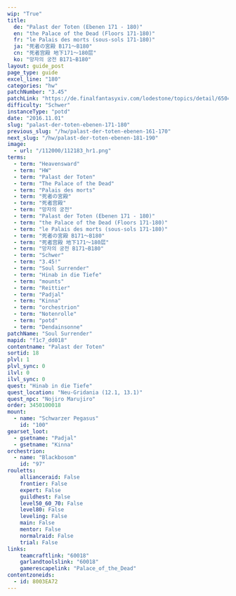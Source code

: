 ```yaml
---
wip: "True"
title:
  de: "Palast der Toten (Ebenen 171 - 180)"
  en: "the Palace of the Dead (Floors 171-180)"
  fr: "le Palais des morts (sous-sols 171-180)"
  ja: "死者の宮殿 B171～B180"
  cn: "死者宫殿 地下171～180层"
  ko: "망자의 궁전 B171~B180"
layout: guide_post
page_type: guide
excel_line: "180"
categories: "hw"
patchNumber: "3.45"
patchLink: "https://de.finalfantasyxiv.com/lodestone/topics/detail/6504bd9c31753524f73b6a941b4a7ca007156317"
difficulty: "Schwer"
instanceType: "potd"
date: "2016.11.01"
slug: "palast-der-toten-ebenen-171-180"
previous_slug: "/hw/palast-der-toten-ebenen-161-170"
next_slug: "/hw/palast-der-toten-ebenen-181-190"
image:
  - url: "/112000/112183_hr1.png"
terms:
  - term: "Heavensward"
  - term: "HW"
  - term: "Palast der Toten"
  - term: "The Palace of the Dead"
  - term: "Palais des morts"
  - term: "死者の宮殿"
  - term: "死者宫殿"
  - term: "망자의 궁전"
  - term: "Palast der Toten (Ebenen 171 - 180)"
  - term: "the Palace of the Dead (Floors 171-180)"
  - term: "le Palais des morts (sous-sols 171-180)"
  - term: "死者の宮殿 B171～B180"
  - term: "死者宫殿 地下171～180层"
  - term: "망자의 궁전 B171~B180"
  - term: "Schwer"
  - term: "3.45!"
  - term: "Soul Surrender"
  - term: "Hinab in die Tiefe"
  - term: "mounts"
  - term: "Reittier"
  - term: "Padjal"
  - term: "Kinna"
  - term: "orchestrion"
  - term: "Notenrolle"
  - term: "potd"
  - term: "Dendainsonne"
patchName: "Soul Surrender"
mapid: "f1c7_dd018"
contentname: "Palast der Toten"
sortid: 18
plvl: 1
plvl_sync: 0
ilvl: 0
ilvl_sync: 0
quest: "Hinab in die Tiefe"
quest_location: "Neu-Gridania (12.1, 13.1)"
quest_npc: "Nojiro Marujiro"
order: 3450100018
mount:
  - name: "Schwarzer Pegasus"
    id: "100"
gearset_loot:
  - gsetname: "Padjal"
  - gsetname: "Kinna"
orchestrion:
  - name: "Blackbosom"
    id: "97"
rouletts:
    allianceraid: False
    frontier: False
    expert: False
    guildhest: False
    level50_60_70: False
    level80: False
    leveling: False
    main: False
    mentor: False
    normalraid: False
    trial: False
links:
    teamcraftlink: "60018"
    garlandtoolslink: "60018"
    gamerescapelink: "Palace_of_the_Dead"
contentzoneids:
  - id: 8003EA72
---
```

